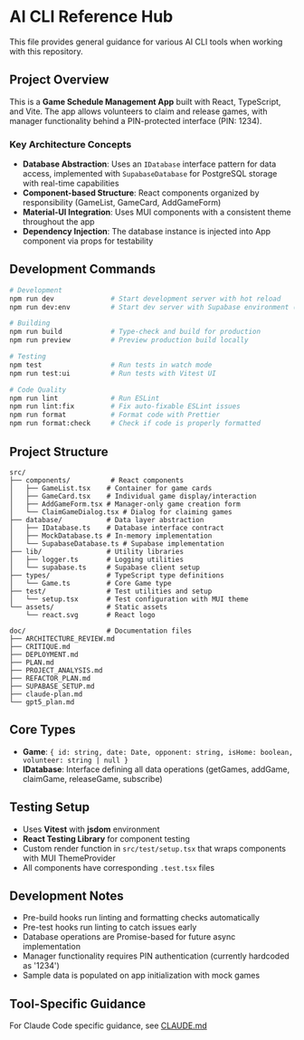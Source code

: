 # AI CLI Reference Hub

This file provides general guidance for various AI CLI tools when working with this repository.

## Project Overview

This is a **Game Schedule Management App** built with React, TypeScript, and Vite. The app allows volunteers to claim and release games, with manager functionality behind a PIN-protected interface (PIN: 1234).

### Key Architecture Concepts

- **Database Abstraction**: Uses an `IDatabase` interface pattern for data access, implemented with `SupabaseDatabase` for PostgreSQL storage with real-time capabilities
- **Component-based Structure**: React components organized by responsibility (GameList, GameCard, AddGameForm)
- **Material-UI Integration**: Uses MUI components with a consistent theme throughout the app
- **Dependency Injection**: The database instance is injected into App component via props for testability

## Development Commands

```bash
# Development
npm run dev              # Start development server with hot reload
npm run dev:env          # Start dev server with Supabase environment (requires setup)

# Building
npm run build            # Type-check and build for production
npm run preview          # Preview production build locally

# Testing
npm test                 # Run tests in watch mode
npm run test:ui          # Run tests with Vitest UI

# Code Quality
npm run lint             # Run ESLint
npm run lint:fix         # Fix auto-fixable ESLint issues
npm run format           # Format code with Prettier
npm run format:check     # Check if code is properly formatted
```

## Project Structure

```
src/
├── components/          # React components
│   ├── GameList.tsx    # Container for game cards
│   ├── GameCard.tsx    # Individual game display/interaction
│   ├── AddGameForm.tsx # Manager-only game creation form
│   └── ClaimGameDialog.tsx # Dialog for claiming games
├── database/           # Data layer abstraction
│   ├── IDatabase.ts    # Database interface contract
│   ├── MockDatabase.ts # In-memory implementation
│   └── SupabaseDatabase.ts # Supabase implementation
├── lib/                # Utility libraries
│   ├── logger.ts       # Logging utilities
│   └── supabase.ts     # Supabase client setup
├── types/              # TypeScript type definitions
│   └── Game.ts         # Core Game type
├── test/               # Test utilities and setup
│   └── setup.tsx       # Test configuration with MUI theme
└── assets/             # Static assets
    └── react.svg       # React logo

doc/                    # Documentation files
├── ARCHITECTURE_REVIEW.md
├── CRITIQUE.md
├── DEPLOYMENT.md
├── PLAN.md
├── PROJECT_ANALYSIS.md
├── REFACTOR_PLAN.md
├── SUPABASE_SETUP.md
├── claude-plan.md
└── gpt5_plan.md
```

## Core Types

- **Game**: `{ id: string, date: Date, opponent: string, isHome: boolean, volunteer: string | null }`
- **IDatabase**: Interface defining all data operations (getGames, addGame, claimGame, releaseGame, subscribe)

## Testing Setup

- Uses **Vitest** with **jsdom** environment
- **React Testing Library** for component testing
- Custom render function in `src/test/setup.tsx` that wraps components with MUI ThemeProvider
- All components have corresponding `.test.tsx` files

## Development Notes

- Pre-build hooks run linting and formatting checks automatically
- Pre-test hooks run linting to catch issues early
- Database operations are Promise-based for future async implementation
- Manager functionality requires PIN authentication (currently hardcoded as '1234')
- Sample data is populated on app initialization with mock games

## Tool-Specific Guidance

For Claude Code specific guidance, see [CLAUDE.md](./CLAUDE.md)
